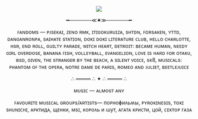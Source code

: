 <p align="center"> 
 <img src="https://github.com/user-attachments/assets/1b5c56d3-155f-4ecf-96d0-7921f38b9e85">
</p>

<p align="center">
  ━──────≪✷≫──────━
</p>

<p align="center">
 ꜰᴀɴᴅᴏᴍs — ᴘᴊsᴇᴋᴀɪ, ᴢᴇɴᴏ ʀᴍᴋ, ɪᴛɪɢᴏᴋᴜʀᴜɪᴢᴀ, sʜᴛᴅɴ, ꜰᴏʀsᴀᴋᴇɴ, ʏᴛᴛᴅ, ᴅᴀɴɢᴀɴʀᴏɴᴘᴀ, sᴀɪʜᴀᴛᴇ sᴛᴀᴛɪᴏɴ, ᴅᴏᴋɪ ᴅᴏᴋɪ ʟɪᴛᴇʀᴀᴛᴜʀᴇ ᴄʟᴜʙ, ʜᴇʟʟᴏ ᴄʜᴀʀʟᴏᴛᴛᴇ, ʜsʀ, ᴇɴᴅ ʀᴏʟʟ, ɢᴜɪʟᴛʏ ᴘᴀʀᴀᴅᴇ, ᴡɪᴛᴄʜ ʜᴇᴀʀᴛ, ᴅᴇᴛʀᴏɪᴛ: ʙᴇᴄᴀᴍᴇ ʜᴜᴍᴀɴ, ɴᴇᴇᴅʏ ɢɪʀʟ ᴏᴠᴇʀᴅᴏsᴇ, ʙᴀɴᴀɴᴀ ꜰɪsʜ, ᴠᴏʟʟᴇʏʙᴀʟʟ, ᴇᴠᴀɴɢᴇʟɪᴏɴ, ʟᴏᴠᴇ ɪs ʜᴀʀᴅ ꜰᴏʀ ᴏᴛᴀᴋᴜ, ʙsᴅ, ɢɪᴠᴇɴ, ᴛʜᴇ sᴛʀᴀɴɢᴇʀ ʙʏ ᴛʜᴇ ʙᴇᴀᴄʜ, ᴀ sɪʟᴇɴᴛ ᴠᴏɪᴄᴇ, sᴋ8, ᴍᴜsɪᴄᴀʟs: ᴘʜᴀɴᴛᴏᴍ ᴏꜰ ᴛʜᴇ ᴏᴘᴇʀᴀ, ɴᴏᴛʀᴇ ᴅᴀᴍᴇ ᴅᴇ ᴘᴀʀɪs, ʀᴏᴍᴇᴏ ᴀɴᴅ ᴊᴜʟɪᴇᴛ, ʙᴇᴇᴛʟᴇᴊᴜɪᴄᴇ
</p>


<p align="center">
∴ ════ ∴ ✦ ∴ ════ ∴
</p>

<p align="center">
 ᴍᴜsɪᴄ — ᴀʟᴍᴏsᴛ ᴀɴʏ
</p>
<p align="center">
ꜰᴀᴠᴏᴜʀɪᴛᴇ ᴍᴜsɪᴄᴀʟ ɢʀᴏᴜᴘs/ᴀʀᴛɪsᴛs— ᴨоᴩноɸиᴧьʍы, ᴘʏʀᴏᴋɪɴᴇsɪs, ᴛᴏᴋɪ sʜᴜɴɪᴄʜɪ, ᴀᴩᴋᴛидᴀ, щᴇнᴋи, ᴍsɪ, ᴋоᴩоᴧь и ɯуᴛ, ᴀᴦᴀᴛᴀ ᴋᴩиᴄᴛи, цой, ᴄᴇᴋᴛоᴩ ᴦᴀзᴀ
</p>

